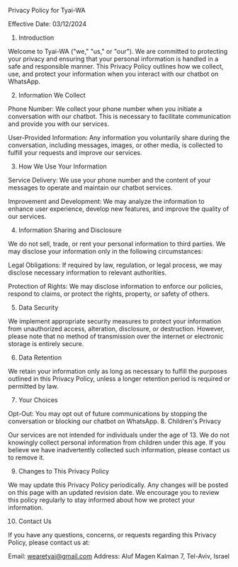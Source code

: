 Privacy Policy for Tyai-WA

Effective Date: 03/12/2024

1. Introduction

Welcome to Tyai-WA ("we," "us," or "our"). We are committed to protecting your privacy and ensuring that your personal information is handled in a safe and responsible manner. This Privacy Policy outlines how we collect, use, and protect your information when you interact with our chatbot on WhatsApp.

2. Information We Collect

Phone Number: We collect your phone number when you initiate a conversation with our chatbot. This is necessary to facilitate communication and provide you with our services.

User-Provided Information: Any information you voluntarily share during the conversation, including messages, images, or other media, is collected to fulfill your requests and improve our services.

3. How We Use Your Information

Service Delivery: We use your phone number and the content of your messages to operate and maintain our chatbot services.

Improvement and Development: We may analyze the information to enhance user experience, develop new features, and improve the quality of our services.

4. Information Sharing and Disclosure

We do not sell, trade, or rent your personal information to third parties. We may disclose your information only in the following circumstances:

Legal Obligations: If required by law, regulation, or legal process, we may disclose necessary information to relevant authorities.

Protection of Rights: We may disclose information to enforce our policies, respond to claims, or protect the rights, property, or safety of others.

5. Data Security

We implement appropriate security measures to protect your information from unauthorized access, alteration, disclosure, or destruction. However, please note that no method of transmission over the internet or electronic storage is entirely secure.

6. Data Retention

We retain your information only as long as necessary to fulfill the purposes outlined in this Privacy Policy, unless a longer retention period is required or permitted by law.

7. Your Choices

Opt-Out: You may opt out of future communications by stopping the conversation or blocking our chatbot on WhatsApp.
8. Children's Privacy

Our services are not intended for individuals under the age of 13. We do not knowingly collect personal information from children under this age. If you believe we have inadvertently collected such information, please contact us to remove it.

9. Changes to This Privacy Policy

We may update this Privacy Policy periodically. Any changes will be posted on this page with an updated revision date. We encourage you to review this policy regularly to stay informed about how we protect your information.

10. Contact Us

If you have any questions, concerns, or requests regarding this Privacy Policy, please contact us at:

Email: wearetyai@gmail.com
Address: Aluf Magen Kalman 7, Tel-Aviv, Israel
